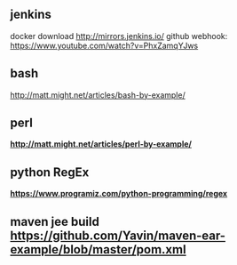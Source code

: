 ## jenkins
docker download
http://mirrors.jenkins.io/
github webhook: https://www.youtube.com/watch?v=PhxZamqYJws

## bash 
http://matt.might.net/articles/bash-by-example/ <b>
## perl 
  http://matt.might.net/articles/perl-by-example/ <b>
## python RegEx
  https://www.programiz.com/python-programming/regex
## maven jee build https://github.com/Yavin/maven-ear-example/blob/master/pom.xml
  
